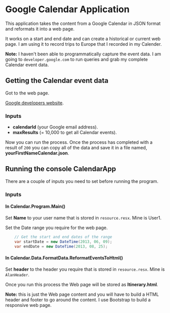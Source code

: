 # Google Calendar Application

This application takes the content from a Google Calendar in JSON format and reformats it into a web page.

It works on a start and end date and can create a historical or current web page. I am using it to record trips to Europe that I recorded in my Calender.

**Note:** I haven't been able to programmatically capture the event data. I am going to ``developer.google.com`` to run queries and grab my complete Calendar event data.

## Getting the Calendar event data

Got to the web page.

[Google developers website](https://developers.google.com/calendar/api/v3/reference/events/list).

### Inputs

* **calendarId** (your Google email address).
* **maxResults** (= 10,000 to get all Calendar events).

Now you can run the process. Once the process has completed with a result of ``200`` you can copy all of the data and save it in a file named, **yourFirstNameCalendar.json**.

## Running the console CalendarApp

There are a couple of inputs you need to set before running the program.

### Inputs

#### In Calendar.Program.Main()

Set **Name** to your user name that is stored in ``resource.resx``. Mine is User1.

Set the Date range you require for the web page.

```csharp
    // Get the start and end dates of the range
    var startDate = new DateTime(2013, 06, 09);
    var endDate = new DateTime(2013, 08, 25);
```

#### In Calendar.Data.FormatData.ReformatEventsToHtml()

Set **header** to the header you require that is stored in ``resource.resx``. Mine is ``AlanHeader``.

Once you run this process the Web page will be stored as **Itinerary.html**.

**Note:** this is just the Web page content and you will have to build a HTML header and footer to go around the content. I use Bootstrap to build a responsive web page.
